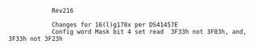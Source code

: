                 Rev216

                Changes for 16(l)g178x per DS41457E
                Config word Mask bit 4 set read  3F33h not 3F03h, and, 3F33h not 3F23h